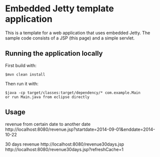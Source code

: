 # Embedded Jetty template application

This is a template for a web application that uses embedded Jetty. The sample code consists of a JSP (this page) and a simple servlet.

## Running the application locally

First build with:

    $mvn clean install

Then run it with:

    $java -cp target/classes:target/dependency/* com.example.Main
    or run Main.java from eclipse directly
    
## Usage

revenue from certain date to another date
http://localhost:8080/revenue.jsp?startdate=2014-09-01&enddate=2014-10-22

30 days revenue
http://localhost:8080/revenue30days.jsp
http://localhost:8080/revenue30days.jsp?refreshCache=1

